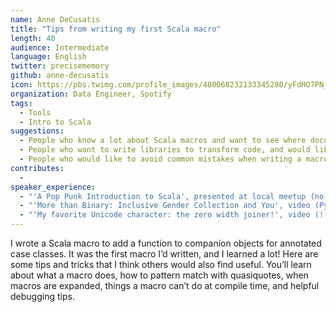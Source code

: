 ```yaml
---
name: Anne DeCusatis
title: "Tips from writing my first Scala macro"
length: 40
audience: Intermediate
language: English
twitter: precisememory
github: anne-decusatis
icon: https://pbs.twimg.com/profile_images/480068232133345280/yFdHO7PN_400x400.jpeg
organization: Data Engineer, Spotify
tags:
  - Tools
  - Intro to Scala
suggestions:
  - People who know a lot about Scala macros and want to see where documentation and APIs can be improved for newcomers
  - People who want to write libraries to transform code, and would like to know if macros are a good solution
  - People who would like to avoid common mistakes when writing a macro
contributes:
  - 
speaker_experience:
  - "'A Pop Punk Introduction to Scala', presented at local meetup (no recording), blog post with slides: https://anne.loves.technology/blog/talks/2018/02/07/queensjs.html"
  - "'More than Binary: Inclusive Gender Collection and You', video (PyCon 2016): https://www.youtube.com/watch?v=iW8ikFrUWPQ, blog post with slides: https://anne.loves.technology/blog/talks/2016/05/16/more-than-binary.html"
  - "'My favorite Unicode character: the zero width joiner!', video (!!Con 2016): http://confreaks.tv/videos/bangbangcon2016-my-favorite-unicode-character-the-zero-width-joiner, blog post with slides: https://anne.loves.technology/blog/talks/2016/05/09/bangbangcon.html"
---
```

I wrote a Scala macro to add a function to companion objects for annotated case classes. It was the first macro I’d written, and I learned a lot! Here are some tips and tricks that I think others would also find useful. You’ll learn about what a macro does, how to pattern match with quasiquotes, when macros are expanded, things a macro can’t do at compile time, and helpful debugging tips.
